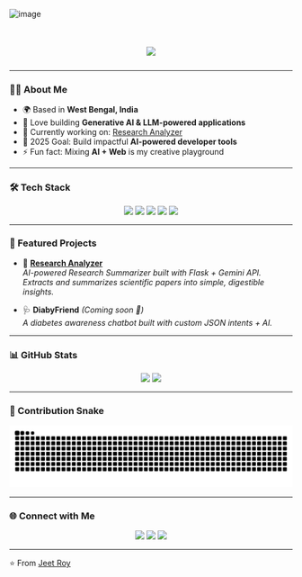 <img width="792" height="734" alt="image" src="https://github.com/user-attachments/assets/c6cd0a02-43c7-45fd-b6ca-afbae1c209bb" /><!-- Typing SVG -->
<h1 align="center">
  <img src="https://readme-typing-svg.herokuapp.com?size=30&duration=3000&color=F75C7E&center=true&vCenter=true&width=500&lines=Hi+👋,+I'm+Jeet+Roy;Python+%26+AI+Developer;Generative+AI+Enthusiast;Flask+%7C+LLMs+%7C+Research+Apps" />
</h1>

---

### 👨‍💻 About Me
- 🌍 Based in **West Bengal, India**  
- 🤖 Love building **Generative AI & LLM-powered applications**  
- 🔭 Currently working on: [Research Analyzer](https://github.com/JOE54466/research-analyzer)  
- 🎯 2025 Goal: Build impactful **AI-powered developer tools**  
- ⚡ Fun fact: Mixing **AI + Web** is my creative playground  

---

### 🛠️ Tech Stack
<p align="center">
  <img src="https://img.shields.io/badge/Python-3776AB?style=for-the-badge&logo=python&logoColor=white"/>
  <img src="https://img.shields.io/badge/Flask-000000?style=for-the-badge&logo=flask&logoColor=white"/>
  <img src="https://img.shields.io/badge/Google%20Gemini-4285F4?style=for-the-badge&logo=google&logoColor=white"/>
  <img src="https://img.shields.io/badge/HTML-E34F26?style=for-the-badge&logo=html5&logoColor=white"/>
  <img src="https://img.shields.io/badge/CSS-1572B6?style=for-the-badge&logo=css3&logoColor=white"/>
</p>

---

### 🚀 Featured Projects
- 🔎 [**Research Analyzer**](https://github.com/JOE54466/research-analyzer)  
  *AI-powered Research Summarizer built with Flask + Gemini API. Extracts and summarizes scientific papers into simple, digestible insights.*

- 🩺 **DiabyFriend** *(Coming soon 🚧)*  
  *A diabetes awareness chatbot built with custom JSON intents + AI.*

---

### 📊 GitHub Stats
<p align="center">
  <img src="https://github-readme-stats.vercel.app/api?username=JOE54466&show_icons=true&theme=tokyonight" height="170"/>
  <img src="https://streak-stats.demolab.com/?user=JOE54466&theme=tokyonight&hide_border=false" height="170"/>
</p>

---

### 🐍 Contribution Snake
![Snake animation](https://raw.githubusercontent.com/JOE54466/JOE54466/output/github-contribution-grid-snake.svg)



---

### 🌐 Connect with Me
<p align="center">
  <a href="mailto:jroy54466@gmail.com"><img src="https://img.shields.io/badge/Email-D14836?style=for-the-badge&logo=gmail&logoColor=white"/></a>
  <a href="https://linkedin.com/in/jeet-roy-25953b324"><img src="https://img.shields.io/badge/LinkedIn-0077B5?style=for-the-badge&logo=linkedin&logoColor=white"/></a>
  <a href="https://github.com/JOE54466"><img src="https://img.shields.io/badge/GitHub-100000?style=for-the-badge&logo=github&logoColor=white"/></a>
</p>

---

⭐ From [Jeet Roy](https://github.com/JOE54466)
